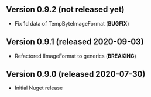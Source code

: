 ## Version 0.9.2 (not released yet)
- Fix 1d data of TempByteImageFormat (**BUGFIX**)

## Version 0.9.1 (released 2020-09-03)
- Refactored IImageFormat to generics (**BREAKING**)

## Version 0.9.0 (released 2020-07-30)
- Initial Nuget release